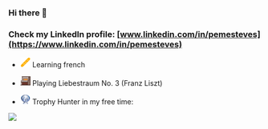 ### Hi there 👋 
### Check my LinkedIn profile: [www.linkedin.com/in/pemesteves](https://www.linkedin.com/in/pemesteves)

- <img src="icons/baguette.png" alt="Baguette" width="20px" max-width="20px"/> Learning french

- <img src="icons/piano.png" alt="Piano" width="20px" max-width="20px"/> Playing Liebestraum No. 3 (Franz Liszt)

- <img src="icons/platinum.png" alt="Platinum Trophy" width="20px" max-width="20px"/> Trophy Hunter in my free time:

<a href="https://psnprofiles.com/funeven"><img src="https://card.psnprofiles.com/2/funeven.png?" border="0"></a>
